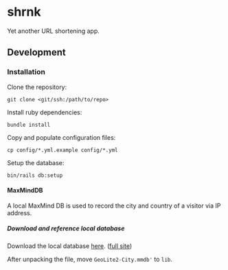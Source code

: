 # shrnk

Yet another URL shortening app.


## Development
### Installation

Clone the repository:
```
git clone <git/ssh:/path/to/repo>
```

Install ruby dependencies:
```
bundle install
```

Copy and populate configuration files:
```
cp config/*.yml.example config/*.yml
```

Setup the database:
```
bin/rails db:setup
```

#### MaxMindDB

A local MaxMind DB is used to record the city and country of a visitor via IP address.

##### Download and reference local database

Download the local database [here](http://geolite.maxmind.com/download/geoip/database/GeoLite2-City.tar.gz). ([full site](https://dev.maxmind.com/geoip/geoip2/geolite2/))

After unpacking the file, move `GeoLite2-City.mmdb'` to `lib`.